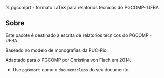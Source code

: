 % pgcomprt - formato LaTeX para relatorios tecnicos do PGCOMP- UFBA

## Sobre

Este pacote é destinado à escrita de relatorios tecnicos
do PGCOMP - UFBA.

Baseado no modelo de monografias da PUC-Rio.

Adaptado para o PGCOMP por Christina von Flach em 2014.

* Use `pgcomprt` como o `documentclass` do seu documento.

